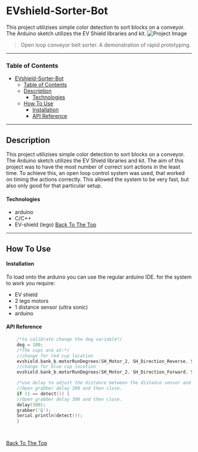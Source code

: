 # EVshield-Sorter-Bot
This project utilizises simple color detection to sort blocks on a conveyor. The Arduino sketch utilizes the EV Shield libraries and kit.
![Project Image](project-image-url)

> Open loop conveyor belt sorter. A demonstration of rapid prototyping. 

---

### Table of Contents


- [EVshield-Sorter-Bot](#evshield-sorter-bot)
    - [Table of Contents](#table-of-contents)
  - [Description](#description)
      - [Technologies](#technologies)
  - [How To Use](#how-to-use)
      - [Installation](#installation)
      - [API Reference](#api-reference)

---

## Description

This project utilizises simple color detection to sort blocks on a conveyor. The Arduino sketch utilizes the EV Shield libraries and kit. 
The aim of this project was to have the most number of correct sort actions in the least time. 
To achieve this, an open loop control system was used, that worked on timing the actions correctly. This allowed the system to be very fast, but also only good for that particular setup. 


#### Technologies

- arduino
- C/C++
- EV-shield (lego)
[Back To The Top](#read-me-template)

---

## How To Use

#### Installation
To load onto the arduino you can use the regular arduino IDE. for the system to work you require:

- EV shield
- 2 lego motors
- 1 distance sensor (ultra sonic)
- arduino

#### API Reference

```c++
    /*to calibrate change the deg variable*/
    deg = 100;
    /*The cups are at:*/
    //change for red cup location
    evshield.bank_b.motorRunDegrees(SH_Motor_2, SH_Direction_Reverse, SH_Speed_Full, deg + 80, SH_Completion_Wait_For, SH_Next_Action_Brake);
    //change for blue cup location
    evshield.bank_b.motorRunDegrees(SH_Motor_2, SH_Direction_Forward, SH_Speed_Full, deg + 70, SH_Completion_Wait_For, SH_Next_Action_Brake);

    /*use delay to adjust the distance between the distance sensor and the grab feature. */
    //Open grabber delay 300 and then close.
    if (1 == detect()) {
    //Open grabber delay 300 and then close.
    delay(300);
    grabber('G');
    Serial.println(detect());
    }

    

```
[Back To The Top](#read-me-template)



